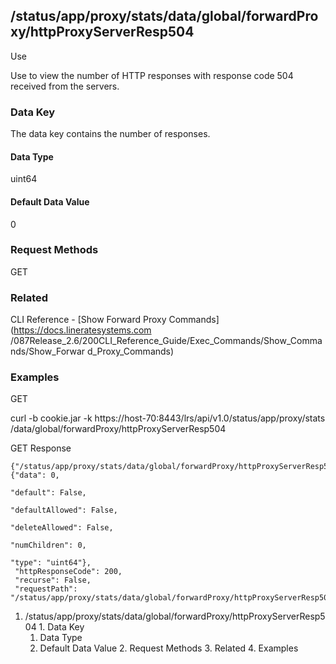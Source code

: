 ## /status/app/proxy/stats/data/global/forwardProxy/httpProxyServerResp504

Use

Use to view the number of HTTP responses with response code 504 received from
the servers.

### Data Key

The data key contains the number of responses.

#### Data Type

uint64

#### Default Data Value

0

### Request Methods

GET

### Related

CLI Reference - [Show Forward Proxy Commands](https://docs.lineratesystems.com
/087Release_2.6/200CLI_Reference_Guide/Exec_Commands/Show_Commands/Show_Forwar
d_Proxy_Commands)

### Examples

GET

curl -b cookie.jar -k https://host-70:8443/lrs/api/v1.0/status/app/proxy/stats
/data/global/forwardProxy/httpProxyServerResp504

GET Response

    
    {"/status/app/proxy/stats/data/global/forwardProxy/httpProxyServerResp504": {"data": 0,
                                                                                  "default": False,
                                                                                  "defaultAllowed": False,
                                                                                  "deleteAllowed": False,
                                                                                  "numChildren": 0,
                                                                                  "type": "uint64"},
     "httpResponseCode": 200,
     "recurse": False,
     "requestPath": "/status/app/proxy/stats/data/global/forwardProxy/httpProxyServerResp504"}
    

  1. /status/app/proxy/stats/data/global/forwardProxy/httpProxyServerResp504
    1. Data Key
      1. Data Type
      2. Default Data Value
    2. Request Methods
    3. Related
    4. Examples


